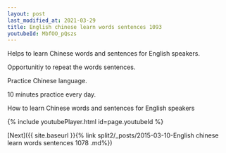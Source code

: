 ```yaml
---
layout: post
last_modified_at: 2021-03-29
title: English chinese learn words sentences 1093 
youtubeId: MbfOO_pQszs
---
```

 
 
Helps to learn Chinese words and sentences for English speakers.

Opportunitiy to repeat the words sentences. 

Practice Chinese language. 
 
10 minutes practice every day. 
 
How to learn Chinese words and sentences for English speakers 
 
{% include youtubePlayer.html id=page.youtubeId %}
 
 
[Next]({{ site.baseurl }}{% link  split2/_posts/2015-03-10-English chinese learn words sentences 1078 .md%})
 
